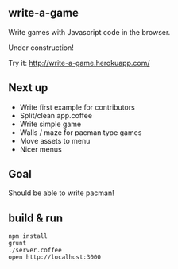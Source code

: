 ## write-a-game

Write games with Javascript code in the browser.

Under construction!

Try it: http://write-a-game.herokuapp.com/

## Next up

- Write first example for contributors
- Split/clean app.coffee
- Write simple game
- Walls / maze for pacman type games
- Move assets to menu
- Nicer menus

## Goal

Should be able to write pacman!

## build & run

    npm install
    grunt
    ./server.coffee
    open http://localhost:3000
